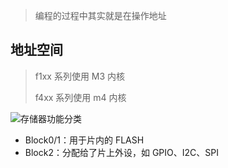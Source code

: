 <!--
title: 01-STM32基础
sort:
-->

> 编程的过程中其实就是在操作地址

## 地址空间

> f1xx 系列使用 M3 内核
>
> f4xx 系列使用 m4 内核

![存储器功能分类](https://gitee.com/nmdfzf404/Image-hosting/raw/master/2021/2020031709560628.png)

- Block0/1：用于片内的 FLASH
- Block2：分配给了片上外设，如 GPIO、I2C、SPI
